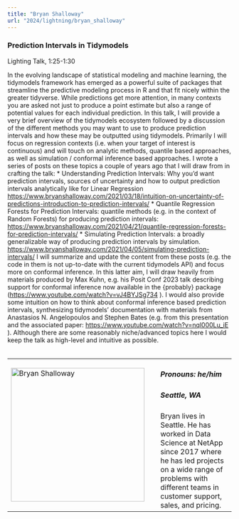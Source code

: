 ```yaml
---
title: "Bryan Shalloway"
url: "2024/lightning/bryan_shalloway"
---
```


### Prediction Intervals in Tidymodels
Lighting Talk, 1:25-1:30

In the evolving landscape of statistical modeling and machine learning, the tidymodels framework has emerged as a powerful suite of packages that streamline the predictive modeling process in R and that fit nicely within the greater tidyverse. While predictions get more attention, in many contexts you are asked not just to produce a point estimate but also a range of potential values for each individual prediction. In this talk, I will provide a very brief overview of the tidymodels ecosystem followed by a discussion of the different methods you may want to use to produce prediction intervals and how these may be outputted using tidymodels. Primarily I will focus on regression contexts (i.e. when your target of interest is continuous) and will touch on analytic methods, quantile based approaches, as well as simulation / conformal inference based approaches. I wrote a series of posts on these topics a couple of years ago that I will draw from in crafting the talk: * Understanding Prediction Intervals: Why you’d want prediction intervals, sources of uncertainty and how to output prediction intervals analytically like for Linear Regression https://www.bryanshalloway.com/2021/03/18/intuition-on-uncertainty-of-predictions-introduction-to-prediction-intervals/ * Quantile Regression Forests for Prediction Intervals: quantile methods (e.g. in the context of Random Forests) for producing prediction intervals: https://www.bryanshalloway.com/2021/04/21/quantile-regression-forests-for-prediction-intervals/ * Simulating Prediction Intervals: a broadly generalizable way of producing prediction intervals by simulation. https://www.bryanshalloway.com/2021/04/05/simulating-prediction-intervals/ I will summarize and update the content from these posts (e.g. the code in them is not up-to-date with the current tidymodels API) and focus more on conformal inference. In this latter aim, I will draw heavily from materials produced by Max Kuhn, e.g. his Posit Conf 2023 talk describing support for conformal inference now available in the {probably} package (https://www.youtube.com/watch?v=vJ4BYJSg734 ). I would also provide some intuition on how to think about conformal inference based prediction intervals, synthesizing tidymodels’ documentation with materials from Anastasios N. Angelopoulos and Stephen Bates (e.g. from this presentation and the associated paper: https://www.youtube.com/watch?v=nql000Lu_iE ). Although there are some reasonably niche/advanced topics here I would keep the talk as high-level and intuitive as possible.
<br><br>

<table>
  <tr><td><img width="300px" style="float: left; padding: 0px 20px 0px 0px;" 
           src="../../../../img/speakers/speakers_2024/bryan_shalloway.jpg" alt="Bryan Shalloway"></td>
  <td>
      <h5>Pronouns: he/him</h5>
      <h5>Seattle, WA</h5>
      Bryan lives in Seattle. He has worked in Data Science at NetApp since 2017 where he has led projects on a wide range of problems with different teams in customer support, sales, and pricing.
      </td></tr>

</table>


